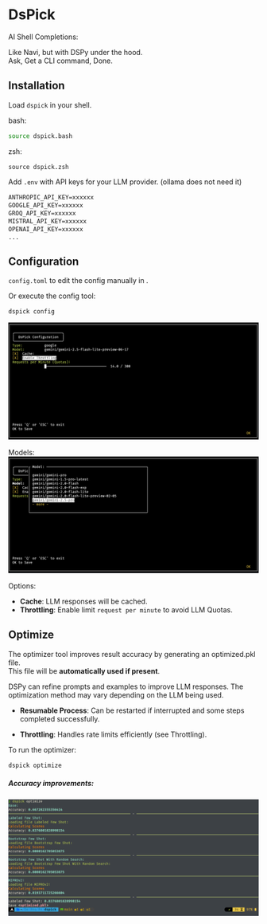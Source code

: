 # DsPick

AI Shell Completions:

Like Navi, but with DSPy under the hood.\
Ask, Get a CLI command, Done.

## Installation

Load `dspick` in your shell.

bash:
```bash
source dspick.bash
```

zsh:
```shell
source dspick.zsh
```

Add `.env` with API keys for your LLM provider.
(ollama does not need it)

```
ANTHROPIC_API_KEY=xxxxxx
GOOGLE_API_KEY=xxxxxx
GROQ_API_KEY=xxxxxx
MISTRAL_API_KEY=xxxxxx
OPENAI_API_KEY=xxxxxx
...
```



## Configuration

`config.toml` to edit the config manually in .

Or execute the config tool:
```bash
dspick config
```
![config](screens/config.png)

Models:
![models](screens/models.png)

Options:

- **Cache**: LLM responses will be cached.
- **Throttling**: Enable limit `request per minute` to avoid LLM Quotas.

## Optimize

The optimizer tool improves result accuracy by generating an optimized.pkl file.\
This file will be **automatically used if present**.

DSPy can refine prompts and examples to improve LLM responses. The optimization method may vary depending on the LLM being used.

- **Resumable Process**:  Can be restarted if interrupted and some steps completed successfully.

- **Throttling**: Handles rate limits efficiently (see Throttling).


To run the optimizer:
```bash
dspick optimize
```


##### Accuracy improvements:
![models](screens/optimizer.png)
